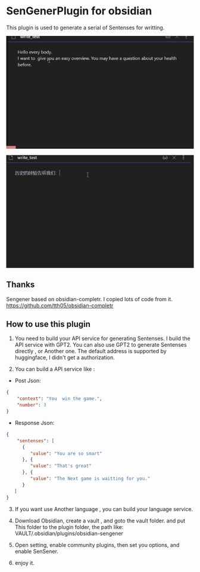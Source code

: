 # SenGenerPlugin for obsidian
This plugin is used to generate a serial of Sentenses for writting.

![](./obsidian-sengener/demo.gif)

![](./obsidian-sengener/demo_cn.gif)

## Thanks
Sengener based on obsidian-completr. I copied lots of code from it.
https://github.com/tth05/obsidian-completr

## How to use this plugin

1. You need to build your API service for generating Sentenses.
I build the API service with GPT2. You can also use GPT2 to generate Sentenses directly , or Another one.
The default address is supported by huggingface, I didn't get a authorization. 

2. You can build a API service like : 
- Post Json: 

```Json
{
	"context": "You  win the game.",
	"number": 3
}
```

- Response Json: 
```Json
{
 	"sentenses": [
      {
         "value": "You are so smart"
      }, {
         "value": "That's great"
      }, {
         "value": "The Next game is waitting for you."
      }
   ]
}
```

3. If you want use Another language , you can build your language service.

4. Download Obsidian, create a vault , and goto the vault folder. and put This folder to the plugin folder,
   the path like:   VAULT/.obsidian/plugins/obsidian-sengener

5. Open setting, enable community plugins, then set you options, and enable SenSener. 

6. enjoy it.


